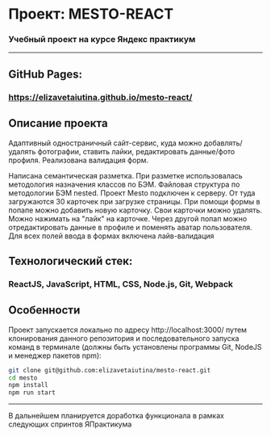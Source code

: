 # Проект: MESTO-REACT

### Учебный проект на курсе Яндекс практикум

---

## GitHub Pages:

### https://elizavetaiutina.github.io/mesto-react/

## Описание проекта

Адаптивный одностраничный сайт-сервис, куда можно добавлять/удалять фотографии, ставить лайки, редактировать данные/фото профиля. 
Реализована валидация форм.

Написана семантическая разметка.
При разметке использовалась методология назначения классов по БЭМ. 
Файловая структура по методологии БЭМ nested.
Проект Mesto подключен к серверу. От туда загружаются 30 карточек при загрузке страницы. При помощи формы в попапе можно добавить новую карточку. Свои карточки можно удалять. Можно нажимать на "лайк" на карточке. Через другой попап можно отредактировать данные в профиле и поменять аватар пользователя. 
Для всех полей ввода в формах включена лайв-валидация

## Технологический стек: 

### ReactJS, JavaScript, HTML, CSS, Node.js, Git, Webpack


## Особенности
  Проект запускается локально по адресу http://localhost:3000/ путем клонирования данного репозитория и 
  последовательного запуска команд в терминале (должны быть установлены программы Git, NodeJS и менеджер пакетов npm):

```bash
git clone git@github.com:elizavetaiutina/mesto-react.git
cd mesto
npm install
npm run start
```
---

В дальнейшем планируется доработка функционала в рамках следующих спринтов ЯПрактикума
